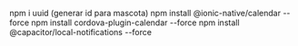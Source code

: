 npm i uuid (generar id para mascota)
npm install @ionic-native/calendar --force
npm install cordova-plugin-calendar --force
npm install @capacitor/local-notifications --force